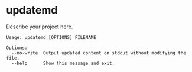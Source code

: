 # updatemd

Describe your project here.


[u code]: # (updatemd --help)
```
Usage: updatemd [OPTIONS] FILENAME

Options:
  --no-write  Output updated content on stdout without modifying the file.
  --help      Show this message and exit.
```
[u end]: # ()